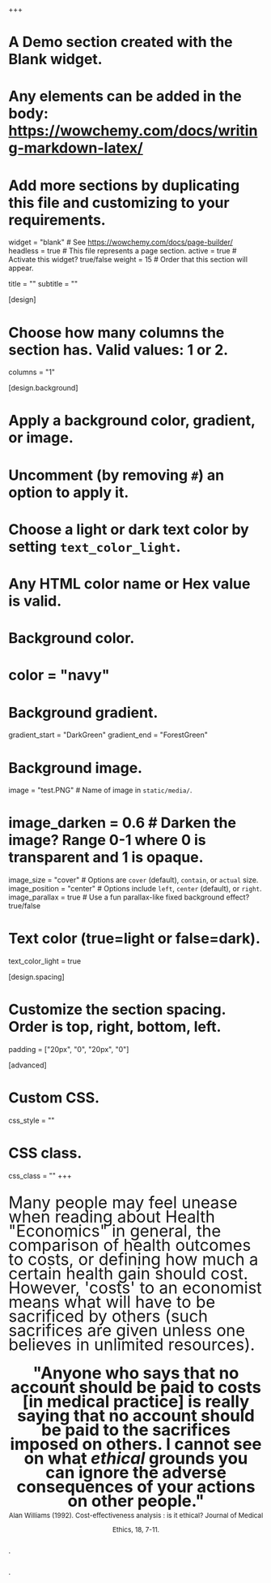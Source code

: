 +++
# A Demo section created with the Blank widget.
# Any elements can be added in the body: https://wowchemy.com/docs/writing-markdown-latex/
# Add more sections by duplicating this file and customizing to your requirements.

widget = "blank"  # See https://wowchemy.com/docs/page-builder/
headless = true  # This file represents a page section.
active = true  # Activate this widget? true/false
weight = 15  # Order that this section will appear.

title = ""
subtitle = ""

[design]
  # Choose how many columns the section has. Valid values: 1 or 2.
  columns = "1"

[design.background]
  # Apply a background color, gradient, or image.
  #   Uncomment (by removing `#`) an option to apply it.
  #   Choose a light or dark text color by setting `text_color_light`.
  #   Any HTML color name or Hex value is valid.

  # Background color.
  # color = "navy"
  
  # Background gradient.
  gradient_start = "DarkGreen"
  gradient_end = "ForestGreen"
  
  # Background image.
  image = "test.PNG"  # Name of image in `static/media/`.
  # image_darken = 0.6  # Darken the image? Range 0-1 where 0 is transparent and 1 is opaque.
  image_size = "cover"  #  Options are `cover` (default), `contain`, or `actual` size.
  image_position = "center"  # Options include `left`, `center` (default), or `right`.
  image_parallax = true  # Use a fun parallax-like fixed background effect? true/false
  
  # Text color (true=light or false=dark).
  text_color_light = true

[design.spacing]
  # Customize the section spacing. Order is top, right, bottom, left.
  padding = ["20px", "0", "20px", "0"]

[advanced]
 # Custom CSS. 
 css_style = ""
 
 # CSS class.
 css_class = ""
+++
<br><br>
<div style="line-height: 2em;"><font size="6">
Many people may feel unease when reading about Health "Economics" in general, the comparison of health outcomes to costs, or defining how much a certain health gain should cost. However, 'costs' to an economist means what will have to be sacrificed by others (such sacrifices are given unless one believes in unlimited resources).
</font
</div>
<br><br>
<div style="line-height: 2em;"><center><font size="6"><b>"Anyone who says that no account should be paid to costs [in medical practice] is really saying that no account should be paid to the sacrifices imposed on others. I cannot see on what <i>ethical</i> grounds you can ignore the adverse consequences of your actions on other people."</b></font></center>
</div>

<center><font size="2">Alan Williams (1992). Cost-effectiveness analysis : is it ethical? Journal of Medical Ethics, 18, 7-11.</font></center>



.

.

